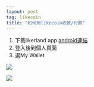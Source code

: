 ```yaml
---
layout: post
tag: likecoin
title: "如何用likecoin收款/付款"
---
```


1. 下載likerland app [android連結](https://play.google.com/store/apps/details?id=com.oice)
2. 登入後到個人頁面
3. 選My Wallet

![](https://github.com/DayDreamer11/DayDreamer11.github.io/blob/main/blockchain/Untitled2_20210319182927~3.png)

![](https://github.com/DayDreamer11/DayDreamer11.github.io/blob/main/blockchain/Untitled3_20210319183508~2.png)
